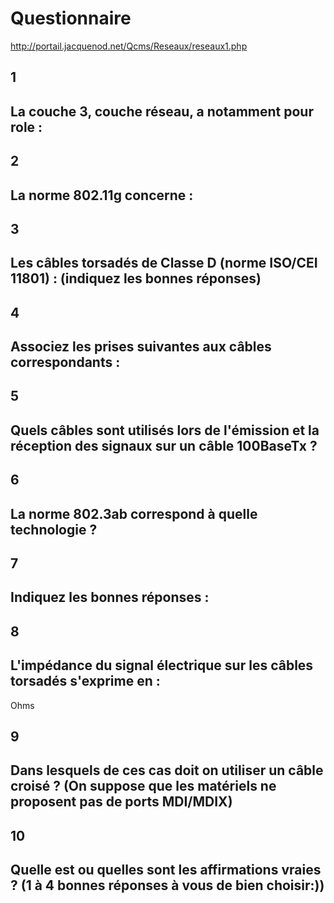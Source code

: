# Questionnaire
http://portail.jacquenod.net/Qcms/Reseaux/reseaux1.php

## 1

La couche 3, couche réseau, a notamment pour role :
---

## 2
La norme 802.11g concerne :
---

## 3
Les câbles torsadés de Classe D (norme ISO/CEI 11801) : (indiquez les bonnes réponses)
---

## 4
Associez les prises suivantes aux câbles correspondants :
---

## 5

Quels câbles sont utilisés lors de l'émission et la réception des signaux sur un câble 100BaseTx ?
---

## 6
La norme 802.3ab correspond à quelle technologie ?
---

## 7
Indiquez les bonnes réponses :
---

## 8
L'impédance du signal électrique sur les câbles torsadés s'exprime en :
---
Ohms

## 9
Dans lesquels de ces cas doit on utiliser un câble croisé ?
(On suppose que les matériels ne proposent pas de ports MDI/MDIX)
---

## 10
Quelle est ou quelles sont les affirmations vraies ?
(1 à 4 bonnes réponses à vous de bien choisir:))
---
